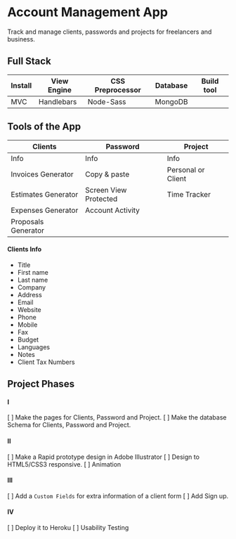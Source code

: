 # Account Management App
Track and manage clients, passwords and projects for freelancers and business.  

## Full Stack
Install | View Engine | CSS Preprocessor | Database | Build tool
---|---|---|---|---
MVC | Handlebars | Node-Sass | MongoDB |

## Tools of the App
Clients | Password | Project
---|---|---
Info | Info | Info
Invoices Generator | Copy & paste | Personal or Client
Estimates Generator | Screen View Protected | Time Tracker
Expenses Generator | Account Activity  |
Proposals Generator | |

#### Clients Info
- Title
- First name
- Last name
- Company
- Address
- Email
- Website
- Phone
- Mobile
- Fax
- Budget
- Languages
- Notes
- Client Tax Numbers

## Project Phases
#### I
[ ] Make the pages for Clients, Password and Project.
[ ] Make the database Schema for Clients, Password and Project.
#### II
[ ] Make a Rapid prototype design in Adobe Illustrator
[ ] Design to HTML5/CSS3 responsive.
[ ] Animation
#### III
[ ] Add a `Custom Fields` for extra information of a client form
[ ] Add Sign up.
#### IV
[ ] Deploy it to Heroku
[ ] Usability Testing
